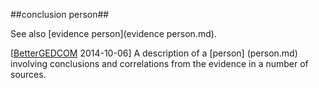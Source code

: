 ##conclusion person##

See also [evidence person](evidence person.md).

\[[BetterGEDCOM](http://bettergedcom.wikispaces.com/Working+with+an+Evidence-Conclusion-Model) 2014-10-06\] A description of a [person]
(person.md) involving conclusions and correlations from the evidence in a number of sources.

